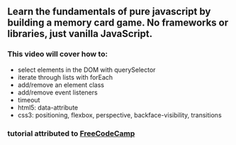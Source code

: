 ## Learn the fundamentals of pure javascript by building a memory card game. No frameworks or libraries, just vanilla JavaScript.

### This video will cover how to:
- select elements in the DOM with querySelector
- iterate through lists with forEach
- add/remove an element class
- add/remove event listeners
- timeout
- html5: data-attribute
- css3: positioning, flexbox, perspective, backface-visibility, transitions

### tutorial attributed to [FreeCodeCamp]("https://www.youtube.com/watch?v=ZniVgo8U7ek&t=1535s")
